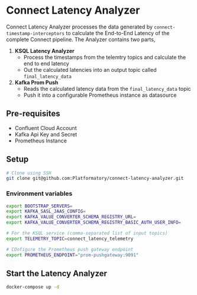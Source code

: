 # Connect Latency Analyzer

Connect Latency Analyzer processes the data generated by `connect-timestamp-interceptors` to calculate the End-to-End Latency of the complete Connect pipeline. The Analyzer contains two parts,

1. **KSQL Latency Analyzer**
    - Process the timestamps from the telemtry topics and calculate the end to end latency
    - Out the calculated latencies into an output topic called `final_latency_data`
2. **Kafka Prom Push**
    - Reads the calculated latency data from the `final_latency_data` topic
    - Push it into a configurable Prometheus instance as datasource

## Pre-requisites

- Confluent Cloud Account
- Kafka Api Key and Secret
- Prometheus Instance

## Setup

```sh
# Clone using SSH
git clone git@github.com:Platformatory/connect-latency-analyzer.git
```

### Environment variables

```bash
export BOOTSTRAP_SERVERS=
export KAFKA_SASL_JAAS_CONFIG=
export KAFKA_VALUE_CONVERTER_SCHEMA_REGISTRY_URL=
export KAFKA_VALUE_CONVERTER_SCHEMA_REGISTRY_BASIC_AUTH_USER_INFO=

# For the KSQL service (comma-separated list of input topics)
export TELEMETRY_TOPIC=connect_latency_telemetry

# COnfigure the Prometheus push gateway endpoint
export PROMETHEUS_ENDPOINT="prom-pushgateway:9091"
```

## Start the Latency Analyzer

```bash
docker-compose up -d
```



